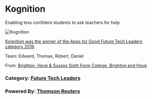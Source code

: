 # Kognition
Enabling less confident students to ask teachers for help.

![Kognition](https://dashboard.appsforgood.org/assets/public/awards/2018/finalists/kognition-b5244a9f284152e068d3b0ccf0b921e6439af0f61504753a5a89c0b052a02c58.png)

[Kognition was the winner of the Apps for Good Future Tech Leaders category 2018](https://dashboard.appsforgood.org/public/awards/2018/kognition).

Team: Edward, Thomas, Robert, Daniel

From: [Brighton, Hove & Sussex Sixth Form College, Brighton and Hove](https://www.bhasvic.ac.uk/)

### **Category:** [Future Tech Leaders](https://dashboard.appsforgood.org/public/awards/2018/categories/future-tech-leaders)
### **Powered By:** [Thomson Reuters](https://www.thomsonreuters.com/en.html)
